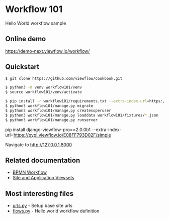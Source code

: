 # Workflow 101

Hello World workflow sample

## Online demo

https://demo-next.viewflow.io/workflow/

## Quickstart

```bash
$ git clone https://github.com/viewflow/cookbook.git

$ python3 -m venv workflow101/venv
$ source workflow101/venv/activate

$ pip install -r workflow101/requirements.txt --extra-index-url=https://pypi.viewflow.io/E08FF793D02F/simple/
$ python3 workflow101/manage.py migrate
$ python3 workflow101/manage.py createsuperuser
$ python3 workflow101/manage.py loaddata workflow101/fixtures/*.json
$ python3 workflow101/manage.py runserver
```

pip install django-viewflow-pro==2.0.0b1 --extra-index-url=https://pypi.viewflow.io/E08FF793D02F/simple

Navigate to http://127.0.0.1:8000


## Related documentation

- [BPMN Workflow](https://docs-next.viewflow.io/bpmn/index.html)
- [Site and Application Viewsets](https://docs-next.viewflow.io/-frontend/site.html)

## Most interesting files

- [urls.py](./config/urls.py) - Setup base site urls
- [flows.py](./helloworld/flows.py) - Hello world workflow definition
